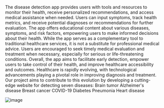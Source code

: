 The disease detection app provides users with tools and resources to monitor their health, receive personalized recommendations, and access medical assistance when needed. Users can input symptoms, track health metrics, and receive potential diagnoses or recommendations for further evaluation. The app offers educational content about various diseases, symptoms, and risk factors, empowering users to make informed decisions about their health. While the app serves as a complementary tool to traditional healthcare services, it is not a substitute for professional medical advice. Users are encouraged to seek timely medical evaluation and treatment when necessary, especially for serious or life-threatening conditions. Overall, the app aims to facilitate early detection, empower users to take control of their health, and improve healthcare accessibility and outcomes.
Healthcare is rapidly evolving, with technological advancements playing a pivotal role in improving diagnosis and treatment. Our project aims to contribute to this evolution by developing a cutting-edge website for detecting seven diseases:
Brain tumor
Alzheimer's disease
Breast cancer
COVID-19 
Diabetes
Pneumonia
Heart disease


![image](https://github.com/vivekrajput18/Health-Detector-/assets/74731093/990a0640-8b94-4215-a05d-aa99db928fc4)
